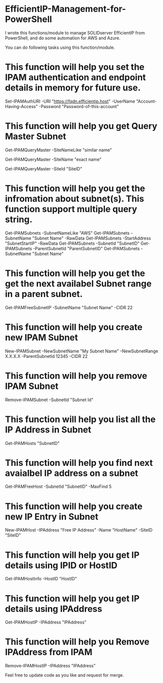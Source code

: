 # EfficientIP-Management-for-PowerShell
I wrote this functions/module to manage SOLIDserver EfficientIP from PowerShell, and do some automation for AWS and Azure.

You can do following tasks using this function/module.

# This function will help you set the IPAM authentication and endpoint details in memory for future use.
Set-IPAMAuthURI -URI "https://fqdn.efficientip.host" -UserName "Account-Having-Access" -Password "Password-of-this-account"

# This function will help you get Query Master Subnet
Get-IPAMQueryMaster -SiteNameLike "similar name"

Get-IPAMQueryMaster -SiteName "exact name"

Get-IPAMQueryMaster -SiteId "SiteID"

# This function will help you get the infromation about subnet(s). This function support multiple query string.
Get-IPAMSubnets -SubnetNameLike "AWS"
Get-IPAMSubnets -SubnetName "Subnet Name" -RawData
Get-IPAMSubnets -StartAddress "SubnetStartIP" -RawData
Get-IPAMSubnets -SubnetId "SubnetID"
Get-IPAMSubnets -ParentSubnetId "ParentSubnetID"
Get-IPAMSubnets -SubnetName "Subnet Name"

# This function will help you get the get the next availabel Subnet range in a parent subnet.
 Get-IPAMFreeSubnetIP -SubnetName "Subnet Name" -CIDR 22

# This function will help you create new IPAM Subnet
New-IPAMSubnet -NewSubnetName "My Subnet Name" -NewSubnetRange X.X.X.X -ParentSubnetId 12345 -CIDR 22

# This function will help you remove IPAM Subnet
Remove-IPAMSubnet -SubnetId "Subnet Id"

# This function will help you list all the IP Address in Subnet
Get-IPAMHosts "SubnetID"

# This function will help you find next avaialbel IP address on a subnet
Get-IPAMFreeHost -SubnetId "SubnetID" -MaxFind 5

# This function will help you create new IP Entry in Subnet
New-IPAMHost -IPAddress "Free IP Address" -Name "HostName" -SiteID "SiteID"

# This function will help you get IP details using IPID or HostID
Get-IPAMHostInfo -HostID "HostID"

# This function will help you get IP details using IPAddress
Get-IPAMHostIP -IPAddress "IPAddress"

# This function will help you Remove IPAddress from IPAM
Remove-IPAMHostIP -IPAddress "IPAddress"

Feel free to update code as you like and request for merge.
